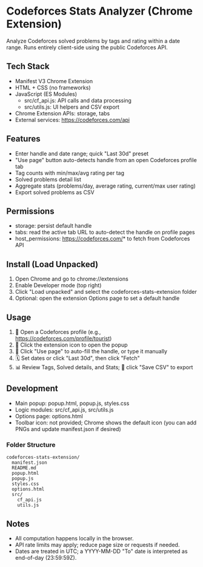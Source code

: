 # Codeforces Stats Analyzer (Chrome Extension)

Analyze Codeforces solved problems by tags and rating within a date range. Runs entirely client-side using the public Codeforces API.

## Tech Stack
- Manifest V3 Chrome Extension
- HTML + CSS (no frameworks)
- JavaScript (ES Modules)
  - src/cf_api.js: API calls and data processing
  - src/utils.js: UI helpers and CSV export
- Chrome Extension APIs: storage, tabs
- External services: https://codeforces.com/api

## Features
- Enter handle and date range; quick "Last 30d" preset
- "Use page" button auto-detects handle from an open Codeforces profile tab
- Tag counts with min/max/avg rating per tag
- Solved problems detail list
- Aggregate stats (problems/day, average rating, current/max user rating)
- Export solved problems as CSV

## Permissions
- storage: persist default handle
- tabs: read the active tab URL to auto-detect the handle on profile pages
- host_permissions: https://codeforces.com/* to fetch from Codeforces API

## Install (Load Unpacked)
1. Open Chrome and go to chrome://extensions
2. Enable Developer mode (top right)
3. Click "Load unpacked" and select the codeforces-stats-extension folder
4. Optional: open the extension Options page to set a default handle

## Usage
1. 🧭 Open a Codeforces profile (e.g., https://codeforces.com/profile/tourist)
2. 🧩 Click the extension icon to open the popup
3. 👤 Click "Use page" to auto-fill the handle, or type it manually
4. 🗓️ Set dates or click "Last 30d", then click "Fetch"
5. 📊 Review Tags, Solved details, and Stats; 💾 click "Save CSV" to export

## Development
- Main popup: popup.html, popup.js, styles.css
- Logic modules: src/cf_api.js, src/utils.js
- Options page: options.html
- Toolbar icon: not provided; Chrome shows the default icon (you can add PNGs and update manifest.json if desired)

### Folder Structure
```
codeforces-stats-extension/
  manifest.json
  README.md
  popup.html
  popup.js
  styles.css
  options.html
  src/
    cf_api.js
    utils.js
```

## Notes
- All computation happens locally in the browser.
- API rate limits may apply; reduce page size or requests if needed.
- Dates are treated in UTC; a YYYY-MM-DD "To" date is interpreted as end-of-day (23:59:59Z).
